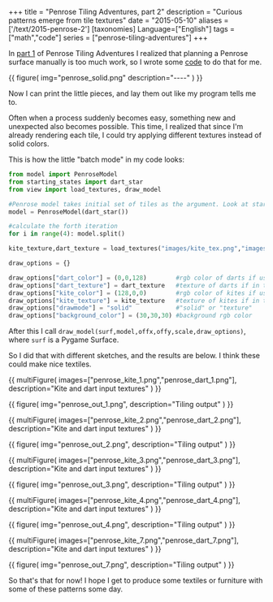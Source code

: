 +++
title = "Penrose Tiling Adventures, part 2"
description = "Curious patterns emerge from tile textures"
date = "2015-05-10"
aliases = ['/text/2015-penrose-2']
[taxonomies]
Language=["English"]
tags = ["math","code"]
series = ["penrose-tiling-adventures"]
+++

In [part 1](@/text/blog/2015-penrose-1/index.md) of Penrose Tiling Adventures I realized that planning a Penrose
surface manually is too much work, so I wrote some
[code](https://github.com/mollikka/Penrose) to do that for me.

{{
    figure(
        img="penrose_solid.png"
        description="----"
    )
}}



Now I can print the little pieces, and lay them out like my program tells me to.

Often when a process suddenly becomes easy, something new and unexpected also
becomes possible. This time, I realized that since I'm already rendering each tile, 
I could try applying different textures instead of solid colors.

This is how the little "batch mode" in my code looks:

```python
from model import PenroseModel
from starting_states import dart_star
from view import load_textures, draw_model

#Penrose model takes initial set of tiles as the argument. Look at starting_states.py for examples.
model = PenroseModel(dart_star())

#calculate the forth iteration
for i in range(4): model.split()

kite_texture,dart_texture = load_textures("images/kite_tex.png","images/dart_tex.png")

draw_options = {}

draw_options["dart_color"] = (0,0,128)        #rgb color of darts if using solid coloring
draw_options["dart_texture"] = dart_texture   #texture of darts if in texture mode
draw_options["kite_color"] = (128,0,0)        #rgb color of kites if using solid coloring
draw_options["kite_texture"] = kite_texture   #texture of kites if in texture mode
draw_options["drawmode"] = "solid"            #"solid" or "texture"
draw_options["background_color"] = (30,30,30) #background rgb color
```

After this I call `draw_model(surf,model,offx,offy,scale,draw_options)`, where `surf` is a Pygame Surface.

So I did that with different sketches, and the results are below. I think these
could make nice textiles.

{{
        multiFigure(
                images=["penrose_kite_1.png","penrose_dart_1.png"],
                description="Kite and dart input textures"
        )
}}

{{
        figure(
                img="penrose_out_1.png",
                description="Tiling output"
        )
}}

{{
        multiFigure(
                images=["penrose_kite_2.png","penrose_dart_2.png"],
                description="Kite and dart input textures"
        )
}}

{{
        figure(
                img="penrose_out_2.png",
                description="Tiling output"
        )
}}

{{
        multiFigure(
                images=["penrose_kite_3.png","penrose_dart_3.png"],
                description="Kite and dart input textures"
        )
}}

{{
        figure(
                img="penrose_out_3.png",
                description="Tiling output"
        )
}}

{{
        multiFigure(
                images=["penrose_kite_4.png","penrose_dart_4.png"],
                description="Kite and dart input textures"
        )
}}

{{
        figure(
                img="penrose_out_4.png",
                description="Tiling output"
        )
}}

{{
        multiFigure(
                images=["penrose_kite_7.png","penrose_dart_7.png"],
                description="Kite and dart input textures"
        )
}}

{{
        figure(
                img="penrose_out_7.png",
                description="Tiling output"
        )
}}

So that's that for now! I hope I get to produce some textiles or furniture with some of these patterns some day.

